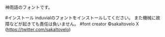 神雨語のフォントです。

#インストール
induvialのフォントをインストールしてください。
また機械に故障などが起きても責任は負いません。
#font creator
©sakaltovelo
X (https://twitter.com/sakaltovelo)


